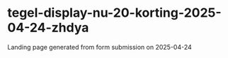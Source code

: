 # tegel-display-nu-20-korting-2025-04-24-zhdya
Landing page generated from form submission on 2025-04-24
